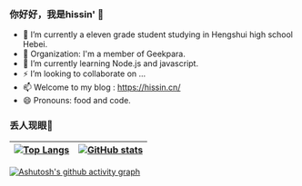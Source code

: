 ### 你好好，我是hissin' 👋

- 🔭 I’m currently a eleven grade student studying in Hengshui high school Hebei.
- 👯 Organization: I'm a member of Geekpara.
- 🌱 I’m currently learning Node.js and javascript.
- ⚡ I’m looking to collaborate on ...
- 📫 Welcome to my blog : https://hissin.cn/
- 😄 Pronouns: food and code.



### 丢人现眼🤔
| [![Top Langs](https://github-readme-stats.vercel.app/api/top-langs/?username=hissincn&layout=compact)](https://github.com/anuraghazra/github-readme-stats) | [![GitHub stats](https://github-readme-stats.vercel.app/api?username=hissincn)](https://github.com/anuraghazra/github-readme-stats) |
| ------------------------------------------------------------ | ------------------------------------------------------------ |


[![Ashutosh's github activity graph](https://activity-graph.herokuapp.com/graph?username=hissincn)](https://github.com/ashutosh00710/github-readme-activity-graph)


